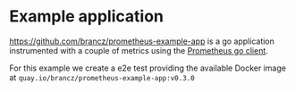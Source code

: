 # Example application

https://github.com/brancz/prometheus-example-app is a go application instrumented with a couple of
metrics using the [Prometheus go client](https://github.com/prometheus/client_golang).

For this example we create a e2e test providing the available Docker image at `quay.io/brancz/prometheus-example-app:v0.3.0`

